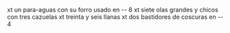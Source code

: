 xt un para-aguas con su forro usado en -- 8
xt siete olas grandes y chicos con tres cazuelas
xt treinta y seis llanas
xt dos bastidores de coscuras en -- 4